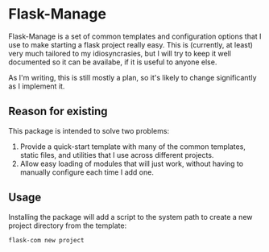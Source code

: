 # Flask-Manage
Flask-Manage is a set of common templates and configuration options
that I use to make starting a flask project really easy.
This is (currently, at least) very much tailored to my idiosyncrasies,
but I will try to keep it well documented so it can be availabe, if
it is useful to anyone else.

As I'm writing, this is still mostly a plan, so it's likely to change
significantly as I implement it.

## Reason for existing
This package is intended to solve two problems:
1.  Provide a quick-start template with many of the common
    templates, static files, and utilities that I use across
    different projects.
2.  Allow easy loading of modules that will just work, without
    having to manually configure each time I add one.

## Usage
Installing the package will add a script to the system path to create
a new project directory from the template:
```shell
flask-com new project
```